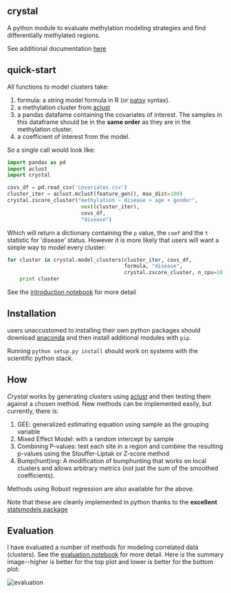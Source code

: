 crystal
-------

A python module to evaluate methylation modeling strategies and find differentially methylated regions.

See additional documentation [here](http://brentp.github.io/crystal/)

quick-start
-----------

All functions to model clusters take:

1. formula: a string model formula in R (or [patsy](http://patsy.readthedocs.org/en/latest/) syntax).
2. a methylation cluster from [aclust](https://github.com/brentp/aclust)
3. a pandas datafame containing the covariates of interest. The samples in this
dataframe should be in the **same order** as they are in the methylation cluster.
4. a coefficient of interest from the model.

So a single call would look like:

```Python
import pandas as pd
import aclust
import crystal

covs_df = pd.read_csv('covariates.csv')
cluster_iter = aclust.mclust(feature_gen(), max_dist=100)
crystal.zscore_cluster("methylation ~ disease + age + gender",
                        next(cluster_iter),
                        covs_df,
                        "disease")
```
Which will return a dictionary containing the `p` value, the `coef`
and the `t` statistic for 'disease' status. However it is more likely
that users will want a simple way to model every cluster:

```Python
for cluster in crystal.model_clusters(cluster_iter, covs_df,
                                      formula, "disease",
                                      crystal.zscore_cluster, n_cpu=10):
    print cluster
```

See the [introduction notebook](http://nbviewer.ipython.org/github/brentp/crystal/blob/master/notebooks/Introduction.ipynb) for more detail

Installation
------------

users unaccustomed to installing their own python packages should
download [anaconda](https://store.continuum.io/cshop/anaconda/) and
then install additional modules with `pip`.

Running `python setup.py install` should work on systems with the
scientific python stack.

How
---

*Crystal* works by generating clusters using [aclust](https://github.com/brentp/aclust) and then testing them against a chosen method. New methods can be implemented easily, but currently, there is:

1. GEE: generalized estimating equation using sample as the grouping variable
2. Mixed Effect Model: with a random intercept by sample
3. Combining P-values: test each site in a region and combine the resulting p-values using the Stouffer-Liptak or Z-score method
4. Bump(hunt)ing: A modification of bumphunting that works on local clusters and allows arbitrary metrics (not just the sum of the smoothed coefficients).

Methods using Robust regression are also available for the above.

Note that these are cleanly implemented in python thanks to the **excellent** [statsmodels package](https://github.com/statsmodels/statsmodels)


Evaluation
----------

I have evaluated a number of methods for modeling correlated data (clusters).
See the [evaluation notebook](http://nbviewer.ipython.org/github/brentp/crystal/blob/master/notebooks/crystal-methods-evaluation.ipynb) for more detail. Here
is the summary image--higher is better for the top plot and lower is better for the bottom plot:

![evaluation](https://gist.githubusercontent.com/brentp/bf7d3c3d3f23cc319ed8/raw/4fa70b33c0ad65c467dec42ef8bff77856dcc114/eval.png "Evaluation Plot")
